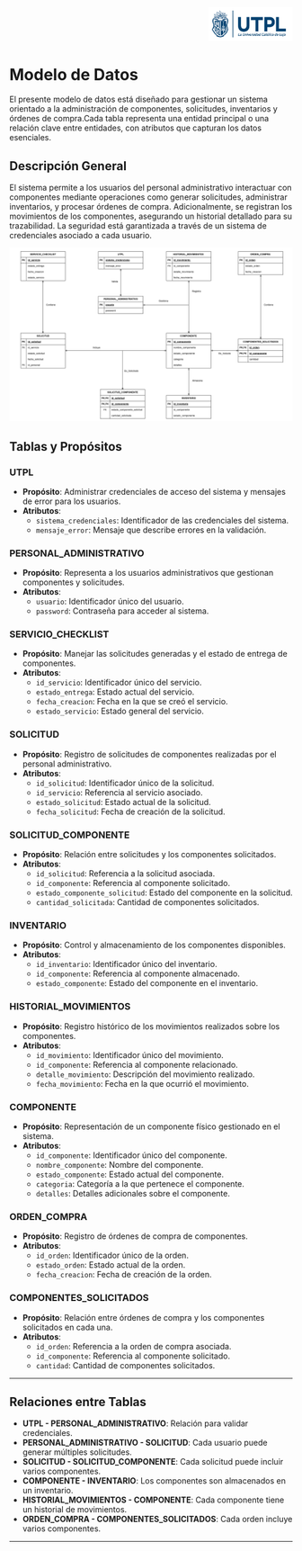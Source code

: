 <p align="right">
  <img src="../media/utpllogo.png" alt="Logo UTPL" width="150"/>
</p>

# Modelo de Datos

El presente modelo de datos está diseñado para gestionar un sistema orientado a la administración de componentes, solicitudes, inventarios y órdenes de compra.Cada tabla representa una entidad principal o una relación clave entre entidades, con atributos que capturan los datos esenciales.

## Descripción General

El sistema permite a los usuarios del personal administrativo interactuar con componentes mediante operaciones como generar solicitudes, administrar inventarios, y procesar órdenes de compra. Adicionalmente, se registran los movimientos de los componentes, asegurando un historial detallado para su trazabilidad. La seguridad está garantizada a través de un sistema de credenciales asociado a cada usuario.

<p align="center">
  <img src="../media/Modelo de Datos.png" alt="Modelo de datos"/>
</p>

## Tablas y Propósitos

### UTPL
- **Propósito**: Administrar credenciales de acceso del sistema y mensajes de error para los usuarios.
- **Atributos**:
  - `sistema_credenciales`: Identificador de las credenciales del sistema.
  - `mensaje_error`: Mensaje que describe errores en la validación.

### PERSONAL_ADMINISTRATIVO
- **Propósito**: Representa a los usuarios administrativos que gestionan componentes y solicitudes.
- **Atributos**:
  - `usuario`: Identificador único del usuario.
  - `password`: Contraseña para acceder al sistema.

### SERVICIO_CHECKLIST
- **Propósito**: Manejar las solicitudes generadas y el estado de entrega de componentes.
- **Atributos**:
  - `id_servicio`: Identificador único del servicio.
  - `estado_entrega`: Estado actual del servicio.
  - `fecha_creacion`: Fecha en la que se creó el servicio.
  - `estado_servicio`: Estado general del servicio.

### SOLICITUD
- **Propósito**: Registro de solicitudes de componentes realizadas por el personal administrativo.
- **Atributos**:
  - `id_solicitud`: Identificador único de la solicitud.
  - `id_servicio`: Referencia al servicio asociado.
  - `estado_solicitud`: Estado actual de la solicitud.
  - `fecha_solicitud`: Fecha de creación de la solicitud.

### SOLICITUD_COMPONENTE
- **Propósito**: Relación entre solicitudes y los componentes solicitados.
- **Atributos**:
  - `id_solicitud`: Referencia a la solicitud asociada.
  - `id_componente`: Referencia al componente solicitado.
  - `estado_componente_solicitud`: Estado del componente en la solicitud.
  - `cantidad_solicitada`: Cantidad de componentes solicitados.

### INVENTARIO
- **Propósito**: Control y almacenamiento de los componentes disponibles.
- **Atributos**:
  - `id_inventario`: Identificador único del inventario.
  - `id_componente`: Referencia al componente almacenado.
  - `estado_componente`: Estado del componente en el inventario.

### HISTORIAL_MOVIMIENTOS
- **Propósito**: Registro histórico de los movimientos realizados sobre los componentes.
- **Atributos**:
  - `id_movimiento`: Identificador único del movimiento.
  - `id_componente`: Referencia al componente relacionado.
  - `detalle_movimiento`: Descripción del movimiento realizado.
  - `fecha_movimiento`: Fecha en la que ocurrió el movimiento.

### COMPONENTE
- **Propósito**: Representación de un componente físico gestionado en el sistema.
- **Atributos**:
  - `id_componente`: Identificador único del componente.
  - `nombre_componente`: Nombre del componente.
  - `estado_componente`: Estado actual del componente.
  - `categoria`: Categoría a la que pertenece el componente.
  - `detalles`: Detalles adicionales sobre el componente.

### ORDEN_COMPRA
- **Propósito**: Registro de órdenes de compra de componentes.
- **Atributos**:
  - `id_orden`: Identificador único de la orden.
  - `estado_orden`: Estado actual de la orden.
  - `fecha_creacion`: Fecha de creación de la orden.

### COMPONENTES_SOLICITADOS
- **Propósito**: Relación entre órdenes de compra y los componentes solicitados en cada una.
- **Atributos**:
  - `id_orden`: Referencia a la orden de compra asociada.
  - `id_componente`: Referencia al componente solicitado.
  - `cantidad`: Cantidad de componentes solicitados.

---

## Relaciones entre Tablas
- **UTPL - PERSONAL_ADMINISTRATIVO**: Relación para validar credenciales.
- **PERSONAL_ADMINISTRATIVO - SOLICITUD**: Cada usuario puede generar múltiples solicitudes.
- **SOLICITUD - SOLICITUD_COMPONENTE**: Cada solicitud puede incluir varios componentes.
- **COMPONENTE - INVENTARIO**: Los componentes son almacenados en un inventario.
- **HISTORIAL_MOVIMIENTOS - COMPONENTE**: Cada componente tiene un historial de movimientos.
- **ORDEN_COMPRA - COMPONENTES_SOLICITADOS**: Cada orden incluye varios componentes.

---

